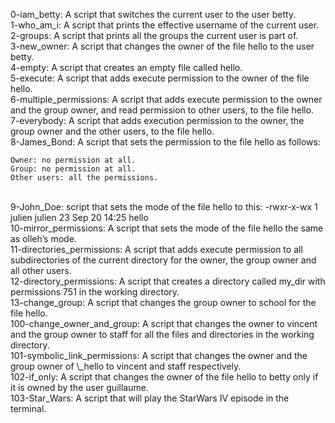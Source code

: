 0-iam_betty: A script that switches the current user to the user betty.<br>
1-who_am_i: A script that prints the effective username of the current user.<br>
2-groups: A script that prints all the groups the current user is part of.<br>
3-new_owner: A script that changes the owner of the file hello to the user betty.<br>
4-empty: A script that creates an empty file called hello.<br>
5-execute: A script that adds execute permission to the owner of the file hello.<br>
6-multiple_permissions: A script that adds execute permission to the owner and the group owner, and read permission to other users, to the file hello.<br>
7-everybody: A script that adds execution permission to the owner, the group owner and the other users, to the file hello.<br>
8-James_Bond: A script that sets the permission to the file hello as follows:
   ```
  Owner: no permission at all.
  Group: no permission at all.
  Other users: all the permissions.
  ```
  <br>
9-John_Doe: script that sets the mode of the file hello to this:
  -rwxr-x-wx 1 julien julien 23 Sep 20 14:25 hello<br>
10-mirror_permissions: A script that sets the mode of the file hello the same as olleh’s mode.<br>
11-directories_permissions: A script that adds execute permission to all subdirectories of the current directory for the owner, the group owner and all other users.<br>
12-directory_permissions: A script that creates a directory called my_dir with permissions 751 in the working directory.<br>
13-change_group: A script that changes the group owner to school for the file hello.<br>
100-change_owner_and_group: A script that changes the owner to vincent and the group owner to staff for all the files and directories in the working directory.<br>
101-symbolic_link_permissions: A script that changes the owner and the group owner of \_hello to vincent and staff respectively.<br>
102-if_only: A script that changes the owner of the file hello to betty only if it is owned by the user guillaume.<br>
103-Star_Wars: A script that will play the StarWars IV episode in the terminal.<br>
